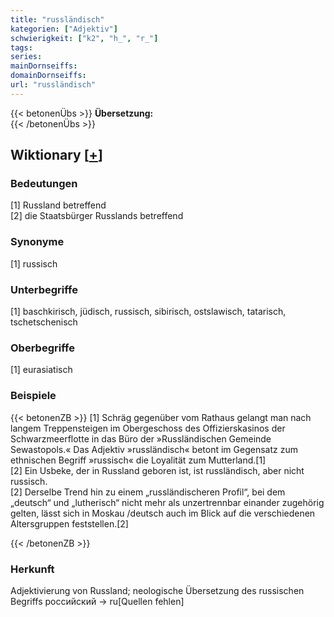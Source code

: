 ```yaml
---
title: "russländisch"
kategorien: ["Adjektiv"]
schwierigkeit: ["k2", "h_", "r_"]
tags:
series:
mainDornseiffs:
domainDornseiffs:
url: "russländisch"
---
```


{{< betonenÜbs >}}
**Übersetzung:**  
{{< /betonenÜbs >}}

## Wiktionary [[+](https://de.wiktionary.org/wiki/russländisch)]

### Bedeutungen
[1] Russland betreffend  
[2] die Staatsbürger Russlands betreffend  

### Synonyme
[1] russisch  

### Unterbegriffe
[1] baschkirisch, jüdisch, russisch, sibirisch, ostslawisch, tatarisch, tschetschenisch  

### Oberbegriffe
[1] eurasiatisch  

### Beispiele
{{< betonenZB >}}
[1] Schräg gegenüber vom Rathaus gelangt man nach langem Treppensteigen im Obergeschoss des Offizierskasinos der Schwarzmeerflotte in das Büro der »Russländischen Gemeinde Sewastopols.« Das Adjektiv »russländisch« betont im Gegensatz zum ethnischen Begriff »russisch« die Loyalität zum Mutterland.[1]  
[2] Ein Usbeke, der in Russland geboren ist, ist russländisch, aber nicht russisch.  
[2] Derselbe Trend hin zu einem „russländischeren Profil“, bei dem „deutsch“ und „lutherisch“ nicht mehr als unzertrennbar einander zugehörig gelten, lässt sich in Moskau /deutsch auch im Blick auf die verschiedenen Altersgruppen feststellen.[2]  

{{< /betonenZB >}}
### Herkunft
Adjektivierung von Russland; neologische Übersetzung des russischen Begriffs российский → ru[Quellen fehlen]  


